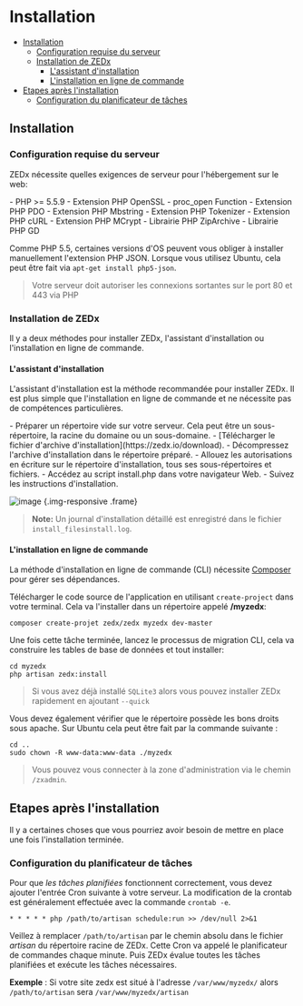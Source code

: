 # Installation

- [Installation](#installation)
    - [Configuration requise du serveur](#server-requirements)
    - [Installation de ZEDx](#installing-zedx)
        - [L'assistant d'installation](#wizard-installation)
        - [L'installation en ligne de commande](#command-line-installation)
- [Etapes après l'installation](#post-installation-steps)
    - [Configuration du planificateur de tâches](#Setting-up-the-scheduler)

<a name="installation"></a>
## Installation

<a name="server-requirements"></a>
### Configuration requise du serveur

ZEDx nécessite quelles exigences de serveur pour l'hébergement sur le web:

<div class="content-list" markdown="1">
- PHP >= 5.5.9
- Extension PHP OpenSSL
- proc_open Function
- Extension PHP PDO
- Extension PHP Mbstring
- Extension PHP Tokenizer
- Extension PHP cURL
- Extension PHP MCrypt
- Librairie PHP ZipArchive
- Librairie PHP GD
</div>

Comme PHP 5.5, certaines versions d'OS peuvent vous obliger à installer manuellement l'extension PHP JSON. Lorsque vous utilisez Ubuntu, cela peut être fait via `apt-get install php5-json`.

> Votre serveur doit autoriser les connexions sortantes sur le port 80 et 443 via PHP

<a name="installing-zedx"></a>
### Installation de ZEDx

Il y a deux méthodes pour installer ZEDx, l'assistant d'installation ou l'installation en ligne de commande.

<a name="wizard-installation"></a>
#### L'assistant d'installation

L'assistant d'installation est la méthode recommandée pour installer ZEDx. Il est plus simple que l'installation en ligne de commande et ne nécessite pas de compétences particulières.

<div class="content-list" markdown="1">
- Préparer un répertoire vide sur votre serveur. Cela peut être un sous-répertoire, la racine du domaine ou un sous-domaine.
- [Télécharger le fichier d'archive d'installation](https://zedx.io/download).
- Décompressez l'archive d'installation dans le répertoire préparé.
- Allouez les autorisations en écriture sur le répertoire d'installation, tous ses sous-répertoires et fichiers.
- Accédez au script install.php dans votre navigateur Web.
- Suivez les instructions d'installation.
</div>

![image](https://github.com/zedx/docs/blob/master/images/wizard-installer.png?raw=true) {.img-responsive .frame}

> **Note:** Un journal d'installation détaillé est enregistré dans le fichier `install_filesinstall.log`.

<a name="command-line-installation"></a>
#### L'installation en ligne de commande

La méthode d'installation en ligne de commande (CLI) nécessite [Composer](http://getcomposer.org/) pour gérer ses dépendances.

Télécharger le code source de l'application en utilisant `create-project` dans votre terminal. Cela va l'installer dans un répertoire appelé **/myzedx**:

    composer create-projet zedx/zedx myzedx dev-master

Une fois cette tâche terminée, lancez le processus de migration CLI, cela va construire les tables de base de données et tout installer:

    cd myzedx
    php artisan zedx:install

> Si vous avez déjà installé `SQLite3` alors vous pouvez installer ZEDx rapidement en ajoutant `--quick`

Vous devez également vérifier que le répertoire possède les bons droits sous apache. Sur Ubuntu cela peut être fait par la commande suivante :

    cd ..
    sudo chown -R www-data:www-data ./myzedx

> Vous pouvez vous connecter à la zone d'administration via le chemin `/zxadmin`.

<a name="post-installation-steps"></a>

## Etapes après l'installation

Il y a certaines choses que vous pourriez avoir besoin de mettre en place une fois l'installation terminée.

<a name="Setting-up-the-scheduler"></a>
### Configuration du planificateur de tâches

Pour que *les tâches planifiées* fonctionnent correctement, vous devez ajouter l'entrée Cron suivante à votre serveur. La modification de la crontab est généralement effectuée avec la commande `crontab -e`.

    * * * * * php /path/to/artisan schedule:run >> /dev/null 2>&1

Veillez à remplacer `/path/to/artisan` par le chemin absolu dans le fichier *artisan* du répertoire racine de ZEDx. Cette Cron va appelé le planificateur de commandes chaque minute. Puis ZEDx évalue toutes les tâches planifiées et exécute les tâches nécessaires.

**Exemple** : Si votre site zedx est situé à l'adresse `/var/www/myzedx/` alors `/path/to/artisan` sera `/var/www/myzedx/artisan`
